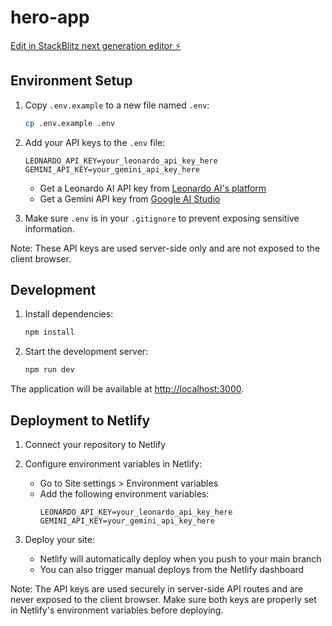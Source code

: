 # hero-app

[Edit in StackBlitz next generation editor ⚡️](https://stackblitz.com/~/github.com/JosteinSandKjellsen/hero-app)

## Environment Setup

1. Copy `.env.example` to a new file named `.env`:
   ```bash
   cp .env.example .env
   ```

2. Add your API keys to the `.env` file:
   ```
   LEONARDO_API_KEY=your_leonardo_api_key_here
   GEMINI_API_KEY=your_gemini_api_key_here
   ```

   - Get a Leonardo AI API key from [Leonardo AI's platform](https://leonardo.ai/)
   - Get a Gemini API key from [Google AI Studio](https://makersuite.google.com/app/apikey)

3. Make sure `.env` is in your `.gitignore` to prevent exposing sensitive information.

Note: These API keys are used server-side only and are not exposed to the client browser.

## Development

1. Install dependencies:
   ```bash
   npm install
   ```

2. Start the development server:
   ```bash
   npm run dev
   ```

The application will be available at [http://localhost:3000](http://localhost:3000).

## Deployment to Netlify

1. Connect your repository to Netlify

2. Configure environment variables in Netlify:
   - Go to Site settings > Environment variables
   - Add the following environment variables:
     ```
     LEONARDO_API_KEY=your_leonardo_api_key_here
     GEMINI_API_KEY=your_gemini_api_key_here
     ```

3. Deploy your site:
   - Netlify will automatically deploy when you push to your main branch
   - You can also trigger manual deploys from the Netlify dashboard

Note: The API keys are used securely in server-side API routes and are never exposed to the client browser. Make sure both keys are properly set in Netlify's environment variables before deploying.
